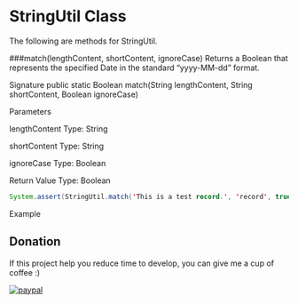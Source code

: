 # StringUtil Class

The following are methods for StringUtil.

###match(lengthContent, shortContent, ignoreCase)
Returns a Boolean that represents the specified Date in the standard “yyyy-MM-dd” format.

Signature
public static Boolean match(String lengthContent, String shortContent, Boolean ignoreCase)

Parameters

lengthContent
Type: String

shortContent
Type: String

ignoreCase
Type: Boolean

Return Value
Type: Boolean
```java
System.assert(StringUtil.match('This is a test record.', 'record', true), true);
```
Example

## Donation
If this project help you reduce time to develop, you can give me a cup of coffee :) 

[![paypal](https://www.paypalobjects.com/en_US/i/btn/btn_donateCC_LG.gif)](https://www.paypal.com/cgi-bin/webscr?cmd=_s-xclick&hosted_button_id=R97DS5932HEZS)
